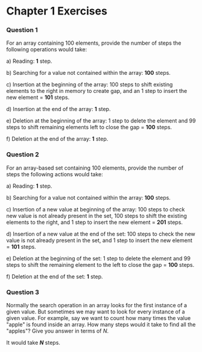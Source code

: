 # Chapter 1 Exercises

### Question 1

For an array containing 100 elements, provide the number of steps the following operations would take:

a) Reading: **1** step.

b) Searching for a value not contained within the array: **100** steps.

c) Insertion at the beginning of the array: 100 steps to shift existing elements to the right in memory to create gap, and an 1 step to insert the new element = **101** steps.

d) Insertion at the end of the array: **1** step.

e) Deletion at the beginning of the array: 1 step to delete the element and 99 steps to shift remaining elements left to close the gap = **100** steps.

f) Deletion at the end of the array: **1** step.

### Question 2

For an array-based set containing 100 elements, provide the number of steps the following actions would take:

a) Reading: **1** step.

b) Searching for a value not contained within the array: **100** steps.

c) Insertion of a new value at beginning of the array: 100 steps to check new value is not already present in the set, 100 steps to shift the existing elements to the right, and 1 step to insert the new element = **201** steps.

d) Insertion of a new value at the end of the set: 100 steps to check the new value is not already present in the set, and 1 step to insert the new element = **101** steps.

e) Deletion at the beginning of the set: 1 step to delete the element and 99 steps to shift the remaining element to the left to close the gap = **100** steps.

f) Deletion at the end of the set: **1** step.

### Question 3

Normally the search operation in an array looks for the first instance of a given value. But sometimes we may want to look for every instance of a given value. For example, say we want to count how many times the value "apple" is found inside an array. How many steps would it take to find all the "apples"? Give you answer in terms of _N_.

It would take _**N**_ steps.
